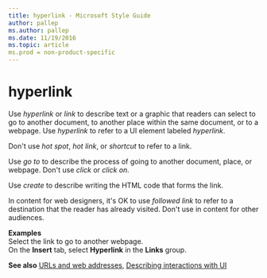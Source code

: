 ```yaml
---
title: hyperlink - Microsoft Style Guide
author: pallep
ms.author: pallep
ms.date: 11/19/2016
ms.topic: article
ms.prod = non-product-specific
---
```


# hyperlink

Use *hyperlink* or *link* to
describe text or a graphic that readers can select to go to another
document, to another place within the same document, or to a webpage.
Use *hyperlink* to refer to a UI element labeled *hyperlink*.

Don't use *hot spot*, *hot link*, or *shortcut* to refer to a link.

Use *go to* to describe the process of going to another document, place, or webpage. Don't use *click* or *click on.*

Use *create* to describe writing the HTML code that forms the link.

In content for web designers, it's OK to use *followed link* to refer to a destination that the reader has already visited. Don't use in content for other audiences.

**Examples**  
Select the link to go to another webpage.   
On the **Insert** tab, select **Hyperlink** in the **Links** group.  

**See also** [URLs and web addresses](/style-guide/urls-web-addresses), [Describing interactions with UI](/style-guide/procedures-instructions/describing-interactions-with-ui)
